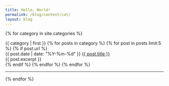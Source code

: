 ```yaml
---
title: Hello, World!
permalink: /blog/content/cat/
layout: blog
---
```


{% for category in site.categories %}
  <div>
    <span class="title-medium">{{ category | first }}</span>
    {% for posts in category %}
      {% for post in posts limit:5 %}
         {% if post.url %} 
          <div class="postrow">
             <span class="date">{{ post.date | date: "%Y-%m-%d" }}</span> 
             <a class="title" href="{{ post.url }}">{{ post.title }}</a>
             <br/>
             <span class="excerpt">{{ post.excerpt }}</span> 
          </div>
         {% endif %}
      {% endfor %}
    {% endfor %}
    <hr/>
  </div>
{% endfor %}